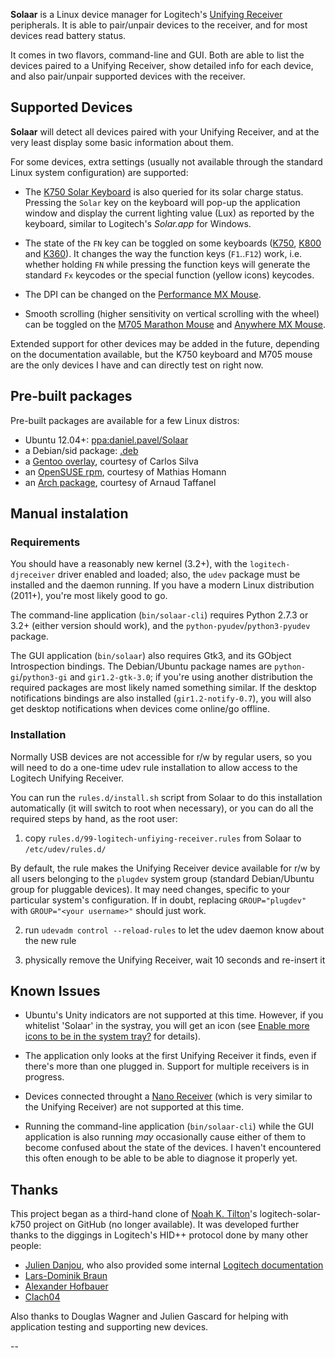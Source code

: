 **Solaar** is a Linux device manager for Logitech's [Unifying Receiver][unifying]
peripherals. It is able to pair/unpair devices to the receiver, and for most
devices read battery status.

It comes in two flavors, command-line and GUI.  Both are able to list the
devices paired to a Unifying Receiver, show detailed info for each device, and
also pair/unpair supported devices with the receiver.


## Supported Devices

**Solaar** will detect all devices paired with your Unifying Receiver, and at
the very least display some basic information about them.

For some devices, extra settings (usually not available through the standard
Linux system configuration) are supported:

* The [K750 Solar Keyboard][K750] is also queried for its solar charge status.
  Pressing the `Solar` key on the keyboard will pop-up the application window
  and display the current lighting value (Lux) as reported by the keyboard,
  similar to Logitech's *Solar.app* for Windows.

* The state of the `FN` key can be toggled on some keyboards ([K750][K750],
  [K800][K800] and [K360][K360]). It changes the way the function keys
  (`F1`..`F12`) work, i.e. whether holding `FN` while pressing the function keys
  will generate the standard `Fx` keycodes or the special function (yellow
  icons) keycodes.

* The DPI can be changed on the [Performance MX Mouse][P_MX].

* Smooth scrolling (higher sensitivity on vertical scrolling with the wheel) can
  be toggled on the [M705 Marathon Mouse][M705] and [Anywhere MX Mouse][A_MX].

Extended support for other devices may be added in the future, depending on the
documentation available, but the K750 keyboard and M705 mouse are the only
devices I have and can directly test on right now.


## Pre-built packages

Pre-built packages are available for a few Linux distros:

* Ubuntu 12.04+: [ppa:daniel.pavel/Solaar][ppa]
* a Debian/sid package: [.deb][debian]
* a [Gentoo overlay][gentoo], courtesy of Carlos Silva
* an [OpenSUSE rpm][opensuse], courtesy of Mathias Homann
* an [Arch package][arch], courtesy of Arnaud Taffanel

[ppa]: http://launchpad.net/~daniel.pavel/+archive/solaar
[debian]: http://pwr.github.com/Solaar/packages/solaar_0.8.7-1_all.deb
[gentoo]: http://code.r3pek.org/gentoo-overlay/src
[opensuse]: http://software.opensuse.org/package/Solaar
[arch]: http://aur.archlinux.org/packages/solaar

## Manual instalation

### Requirements

You should have a reasonably new kernel (3.2+), with the `logitech-djreceiver`
driver enabled and loaded; also, the `udev` package must be installed and the
daemon running.  If you have a modern Linux distribution (2011+), you're most
likely good to go.

The command-line application (`bin/solaar-cli`) requires Python 2.7.3 or 3.2+
(either version should work), and the `python-pyudev`/`python3-pyudev` package.

The GUI application (`bin/solaar`) also requires Gtk3, and its GObject
Introspection bindings. The Debian/Ubuntu package names are
`python-gi`/`python3-gi` and `gir1.2-gtk-3.0`; if you're using another
distribution the required packages are most likely named something similar.
If the desktop notifications bindings are also installed (`gir1.2-notify-0.7`),
you will also get desktop notifications when devices come online/go offline.

### Installation

Normally USB devices are not accessible for r/w by regular users, so you will
need to do a one-time udev rule installation to allow access to the Logitech
Unifying Receiver.

You can run the `rules.d/install.sh` script from Solaar to do this installation
automatically (it will switch to root when necessary), or you can do all the
required steps by hand, as the root user:

1. copy `rules.d/99-logitech-unfiying-receiver.rules` from Solaar to
  `/etc/udev/rules.d/`

  By default, the rule makes the Unifying Receiver device available for r/w by
  all users belonging to the `plugdev` system group (standard Debian/Ubuntu
  group for pluggable devices). It may need changes, specific to your
  particular system's configuration. If in doubt, replacing `GROUP="plugdev"`
  with `GROUP="<your username>"` should just work.

2. run `udevadm control --reload-rules` to let the udev daemon know about the
  new rule

3. physically remove the Unifying Receiver, wait 10 seconds and re-insert it


## Known Issues

- Ubuntu's Unity indicators are not supported at this time. However, if you
  whitelist 'Solaar' in the systray, you will get an icon (see
  [Enable more icons to be in the system tray?][ubuntu_systray] for details).

[ubuntu_systray]: http://askubuntu.com/questions/30742

- The application only looks at the first Unifying Receiver it finds, even if
  there's more than one plugged in. Support for multiple receivers is in
  progress.

- Devices connected throught a [Nano Receiver][nano] (which is very similar to
  the Unifying Receiver) are not supported at this time.

- Running the command-line application (`bin/solaar-cli`) while the GUI
  application is also running *may* occasionally cause either of them to become
  confused about the state of the devices. I haven't encountered this often
  enough to be able to be able to diagnose it properly yet.


## Thanks

This project began as a third-hand clone of [Noah K. Tilton](https://github.com/noah)'s
logitech-solar-k750 project on GitHub (no longer available). It was developed
further thanks to the diggings in Logitech's HID++ protocol done by many other
people:

- [Julien Danjou](http://julien.danjou.info/blog/2012/logitech-k750-linux-support),
who also provided some internal
[Logitech documentation](http://julien.danjou.info/blog/2012/logitech-unifying-upower)
- [Lars-Dominik Braun](http://6xq.net/git/lars/lshidpp.git)
- [Alexander Hofbauer](http://derhofbauer.at/blog/blog/2012/08/28/logitech-performance-mx)
- [Clach04](http://bitbucket.org/clach04/logitech-unifying-receiver-tools)

Also thanks to Douglas Wagner and Julien Gascard for helping with application
testing and supporting new devices.

--

[unifying]: http://logitech.com/en-us/66/6079
[nano]: http://logitech.com/mice-pointers/articles/5926
[K750]: http://logitech.com/product/k750-keyboard
[K800]: http://logitech.com/product/wireless-illuminated-keyboard-k800
[K360]: http://logitech.com/product/keyboard-k360
[M705]: http://logitech.com/product/marathon-mouse-m705
[P_MX]: http://logitech.com/product/performance-mouse-mx
[A_MX]: http://logitech.com/product/anywhere-mouse-mx
